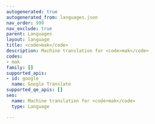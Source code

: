 ```yaml
---
autogenerated: true
autogenerated_from: languages.json
nav_order: 999
nav_exclude: true
parent: Languages
layout: language
title: <code>mak</code>
description: Machine translation for <code>mak</code>
codes:
- mak
family: []
supported_apis:
- id: google
  name: Google Translate
supported_qe_apis: []
seo:
  name: Machine translation for <code>mak</code>
  type: Language

---
```


